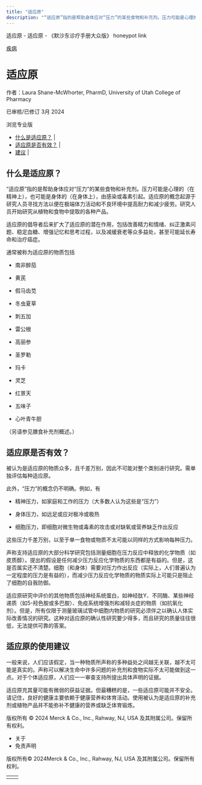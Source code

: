 ```yaml
---
title: "适应原"
description: "“适应原”指的是帮助身体应对“压力”的某些食物和补充剂。压力可能是心理的（在精神上），也可能是身体的（在身体上），由感染或毒素引起。适应原的概念起源于研究人员寻找方法以便在极端体力活动和不良环境中提高耐力和减少疲劳。研究人员开始研究从植物和食物中提取的各种产品。"
---
```


﻿适应原 \- 适应原 \- 《默沙东诊疗手册大众版》 honeypot link



[疾病](https://www.merckmanuals.com/home/resourcespages/healthyliving_rel2.3)

# 适应原

作者：Laura Shane-McWhorter, PharmD, University of Utah College of Pharmacy

已审核/已修订 3月 2024

浏览专业版

- [什么是适应原？](#什么是适应原？_v61150485_zh) \|
- [适应原是否有效？](#适应原是否有效？_v61150527_zh) \|
- [建议](#建议_v61150541_zh) \|

## 什么是适应原？

“适应原”指的是帮助身体应对“压力”的某些食物和补充剂。压力可能是心理的（在精神上），也可能是身体的（在身体上），由感染或毒素引起。适应原的概念起源于研究人员寻找方法以便在极端体力活动和不良环境中提高耐力和减少疲劳。研究人员开始研究从植物和食物中提取的各种产品。

适应原的倡导者后来扩大了适应原的潜在作用，包括改善精力和情绪、纠正激素问题、稳定血糖、增强记忆和思考过程，以及减缓衰老等众多益处，甚至可能延长寿命和治疗癌症。

通常被称为适应原的物质包括

- 南非醉茄

- 黄芪

- 假马齿苋

- 冬虫夏草

- 刺五加

- 雷公根

- 高丽参

- 圣罗勒

- 玛卡

- 灵芝

- 红景天

- 五味子

- 心叶青牛胆


（另请参见膳食补充剂概述。）

## 适应原是否有效？

被认为是适应原的物质众多，且千差万别，因此不可能对整个类别进行研究。需单独评估每种适应原。

此外，“压力”的概念仍不明确。例如，有

- 精神压力，如家庭和工作的压力（大多数人认为这些是“压力”）

- 身体压力，如远足或应对极冷或极热

- 细胞压力，即细胞对微生物或毒素的攻击或对缺氧或营养缺乏作出反应


这些压力千差万别，以至于单一食物或物质不太可能以同样的方式影响每种压力。

声称支持适应原的大部分科学研究包括测量细胞在压力反应中释放的化学物质（如皮质醇）。提出的假设是任何减少压力反应化学物质的东西都是有益的。但是，这是否属实还不清楚。细胞（和身体）需要对压力作出反应（实际上，人们普遍认为一定程度的压力是有益的），而减少压力反应化学物质的物质实际上可能只是阻止了细胞的自我防御。

适应原研究中评价的其他物质包括神经系统蛋白，如神经肽Y、不同酶、某些神经递质（如5-羟色胺或多巴胺）、免疫系统增强剂和减轻炎症的物质（如抗氧化剂）。但是，所有仅限于测量玻璃试管中细胞内物质的研究必须伴之以确认人体实际改善情况的研究。这种对适应原的确认性研究要少得多，而且研究的质量往往很低，无法提供可靠的答案。

## 适应原的使用建议

一般来说，人们应该假定，当一种物质所声称的多种益处之间越无关联，越不太可能是真实的。声称可以解决生命中许多问题的补充剂和食物实际不太可能做到这一点。对于个体适应原，人们应一一审查支持所提出具体声明的证据。

适应原充其量可能有微弱的获益证据。但最糟糕的是，一些适应原可能并不安全。请记住，良好的健康主要依赖于健康营养和体育活动。使用被认为是适应原的补充剂或植物产品并不能弥补不健康的营养或缺乏体育锻炼。



版权所有 © 2024
Merck & Co., Inc., Rahway, NJ, USA 及其附属公司。保留所有权利。

- 关于
- 免责声明

版权所有© 2024Merck & Co., Inc., Rahway, NJ, USA 及其附属公司。保留所有权利。

|     |     |
| --- | --- |
|  |  |